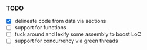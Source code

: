 ### TODO
- [x] delineate code from data via sections
- [ ] support for functions
- [ ] fuck around and lexify some assembly to boost LoC
- [ ] support for concurrency via green threads
